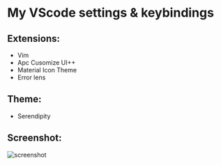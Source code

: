 # My VScode settings & keybindings
## Extensions:
- Vim
- Apc Cusomize UI++
- Material Icon Theme
- Error lens

## Theme:
- Serendipity

## Screenshot:
![screenshot]()
